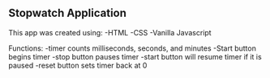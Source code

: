 ## Stopwatch Application

This app was created using:
-HTML
-CSS
-Vanilla Javascript

Functions:
-timer counts milliseconds, seconds, and minutes
-Start button begins timer
-stop button pauses timer
-start button will resume timer if it is paused
-reset button sets timer back at 0

